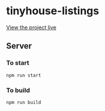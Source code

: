 # tinyhouse-listings

[View the project live](https://tinyhouse-listings.herokuapp.com)

## Server

### To start

`npm run start`

### To build

`npm run build`

